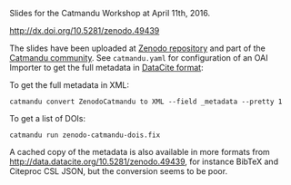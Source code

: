 Slides for the Catmandu Workshop at April 11th, 2016.

<http://dx.doi.org/10.5281/zenodo.49439>

The slides have been uploaded at [Zenodo repository](http://zenodo.org) and
part of the [Catmandu community](https://zenodo.org/collection/user-catmandu).
See `catmandu.yaml` for configuration of an OAI Importer to get the full
metadata in [DataCite format](https://schema.datacite.org/):

To get the full metadata in XML:

    catmandu convert ZenodoCatmandu to XML --field _metadata --pretty 1

To get a list of DOIs:

    catmandu run zenodo-catmandu-dois.fix

A cached copy of the metadata is also available in more formats from
<http://data.datacite.org/10.5281/zenodo.49439>, for instance BibTeX and
Citeproc CSL JSON, but the conversion seems to be poor.

